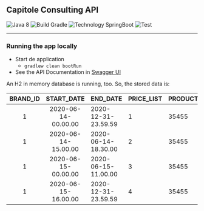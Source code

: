 ## Capitole Consulting API

![Java 8](https://img.shields.io/badge/Java-8-orange.svg)
![Build Gradle](https://img.shields.io/badge/Build-Gradle-blue.svg)
![Technology SpringBoot](https://img.shields.io/badge/Technology-SpringBoot-green.svg)
![Test](https://img.shields.io/badge/Test-JUnit5-white.svg)

***
### Running the app locally

- Start de application
  -  `gradlew clean bootRun`
- See the API Documentation in [Swagger UI](http://localhost:8080/swagger-ui/)

An H2 in memory database is running, too.
So, the stored data is:

| BRAND_ID | START_DATE | END_DATE | PRICE_LIST | PRODUCT_ID | PRIORITY  | PRICE | CURR |
| :---: | :---: | --- | --- | --- | --- | --- | --- |
|1|2020-06-14-00.00.00| 2020-12-31-23.59.59 | 1 | 35455 | 0 | 35.50 | EUR |
|1|2020-06-14-15.00.00| 2020-06-14-18.30.00 | 2 | 35455 | 1 | 25.45 | EUR |
|1|2020-06-15-00.00.00| 2020-06-15-11.00.00 | 3 | 35455 | 1 | 30.50 | EUR |
|1|2020-06-15-16.00.00| 2020-12-31-23.59.59 | 4 | 35455 | 1 | 38.95 | EUR |
